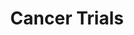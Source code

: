 ---
layout: case
permalink: /case-study/cancer-trials
keyword: case
title: Cancer Trials
section1-title: The Challenge
section1-para1: A national agency created-program to evaluate the education progress of elementary, middle, and high school students across the nation in key learning areas. This site is essentially a web application where users are asked to report data on students and their performance at different intervals over an academic year.
section1-para2: Why and where are users struggling with the tasks on this site?
section1-para3: How do we help them be successful?
section2-title: My Process
section2-img: /img/reportcard/reportcard-flowchart.svg
section2-img-alt: Flow chart of my process
section2-para: Talk about what the deliverables actually were&#58; audit and recs, no design. Lorem ipsum dolor sit amet, consectetur adipiscing elit. Nulla urna arcu, bibendum vestibulum tempus tincidunt, tincidunt sollicitudin mi. Intege
section3-title: User Journey Maps
section3-img: /img/reportcard/reportcard-UJM-1.jpg
section3-img-alt: Example of user journey map
section3-para1: We created user journey maps in order to have a clear left-to-right view of their engagement arc with the web app. User touchpoints with the site were spread throughout an academic year and fluctuated between sporadic and frequent. These assets were particularly beneficial because they were a touchpoint as we developed the content strategy and UX for each phase of the journey.
section3-h3: Key User Concerns
section3-para2: Lack of familiarity with the site. Few repeat users from year to year.
section3-para3: Tech insecurity. Users, already experiencing insecurity around technology, were frustrated and confused.
section4-title: Annotated Wireframes
section4-img1: /img/reportcard/reportcard-wire-1.gif
section4-img1-alt: Wireframe for Site Orientation
section4-img2: /img/reportcard/reportcard-wire-2.gif
section4-img2-alt: Wireframe for Prior to Assessment landing
section4-img3: /img/reportcard/reportcard-wire-3.gif
section4-img3-alt: Wireframe for Prior to Assessment video
section4-img4: /img/reportcard/reportcard-wire-4.gif
section4-img4-alt: Wireframe for Prior to Assessment, Update Student List
section4-img5: /img/reportcard/reportcard-wire-5.gif
section4-img5-alt: Wireframe for Prior to Assessment, Add New or Missing Students
section4-img6: /img/reportcard/reportcard-wire-6.gif
section4-img6-alt: Wireframe for Prior to Assessment, Match Students
section4-img7: /img/reportcard/reportcard-wire-7.gif
section4-img7-alt: Wireframe for Representative Workflow
section4-para: zingThese are a selection of the final annotated wireframes we delivered. Talk about for wires talk about annotation, workflows, color strategy, and content strategy. Weave in the solutions forTom the final d To address the main concerns for the users, name them, then talk about the deliverables inside the documetaiton, how do you introduce the actual cs and color strategy in the wires? and ighlight the annotations?
blockquote: what was intersting about this project? hat was intersting about this project? hat was intersting about this project? hat was intersting about this project?hat was intersting about this project? hat was intersting about this project?
section5-title: Recommendations &amp; Final Documentation
section5-img1: /img/reportcard/reportcard-rec-1.gif
section5-img1-alt: UX Audit &amp; Recommendations, table of contents
section5-img2: /img/reportcard/reportcard-rec-2.gif
section5-img2-alt: UX Audit &amp; Recommendations, task wayfinding, implementation
section5-img3: /img/reportcard/reportcard-rec-3.gif
section5-img3-alt: UX Audit &amp; Recommendations, task wayfinding, areas to consider
section5-para1: Tech insecurity. Users, already experiencing insecurity around technology, were frustrated and confused. Tech insecurity. Users, already experiencing insecurity around technology, were frustrated and confused. Tech insecurity.
section5-para2: Users, already experiencing insecurity around technology, were frustrated and confused. Tech insecurity. Users, already experiencing insecurity around technology, were frustrated and confused.

---